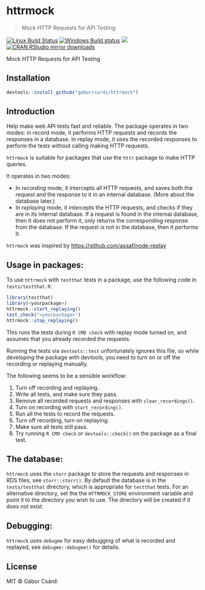 


# httrmock

> Mock HTTP Requests for API Testing

[![Linux Build Status](https://travis-ci.org/gaborcsardi/httrmock.svg?branch=master)](https://travis-ci.org/gaborcsardi/httrmock)
[![Windows Build status](https://ci.appveyor.com/api/projects/status/github/gaborcsardi/httrmock?svg=true)](https://ci.appveyor.com/project/gaborcsardi/httrmock)
[![](http://www.r-pkg.org/badges/version/httrmock)](http://www.r-pkg.org/pkg/httrmock)
[![CRAN RStudio mirror downloads](http://cranlogs.r-pkg.org/badges/httrmock)](http://www.r-pkg.org/pkg/httrmock)


Mock HTTP Requests for API Testing

## Installation


```r
devtools::install_github("gaborcsardi/httrmock")
```

## Introduction

Help make web API tests fast and reliable. The package operates
in two modes: in record mode, it performs HTTP requests and records
the responses in a database. In replay mode, it uses the recorded
responses to perform the tests without calling making HTTP requests.

`httrmock` is suitable for packages that use the `httr` package to
make HTTP queries.

It operates in two modes:
* In _recording_ mode, it intercepts all HTTP requests, and saves
  both the request and the response to it in an internal database.
  (More about the database later.)
* In _replaying_ mode, it intercepts the HTTP requests, and checks if
  they are in its internal database. If a request is found in the
  internal database, then it does not perform it, only returns the
  corresponding response from the database. If the request is not in the
  database, then it performs it.

`httrmock` was inspired by https://github.com/assaf/node-replay

## Usage in packages:

To use `httrmock` with `testthat` tests in a package, use the
following code in `tests/testthat.R`:

```r
library(testthat)
library(<yourpackage>)
httrmock::start_replaying()
test_check("<yourpackage>")
httrmock::stop_replaying()
```

This runs the tests during `R CMD check` with replay mode turned on,
and assumes that you already recorded the requests.

Running the tests via `devtools::test` unfortunately ignores this
file, so while developing the package with devtools, you need to
turn on or off the recording or replaying manually.

The following seems to be a sensible workflow:

1. Turn off recording and replaying.
2. Write all tests, and make sure they pass.
3. Remove all recorded requests and responses with `clear_recordings()`.
4. Turn on recording with `start_recording()`.
5. Run all the tests to record the requests.
6. Turn off recording, turn on replaying.
7. Make sure all tests still pass.
8. Try running `R CMD check` or `devtools::check()` on the package
   as a final test.

## The database:

`httrmock` uses the `storr` package to store the requests and responses
in RDS files, see `storr::storr()`. By default the database is in the
`tests/testthat` directory, which is appropriate for `testthat` tests.
For an alternative directory, set the the `HTTRMOCK_STORE` environment
variable and point it to the directory you wish to use. The directory
will be created if it does not exist.

## Debugging:

`httrmock` uses `debugme` for easy debugging of what is recorded and
replayed, see `debugme::debugme()` for details.

## License

MIT © Gábor Csárdi
